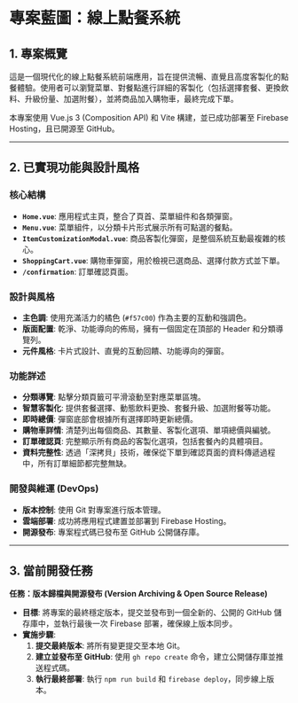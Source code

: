 # 專案藍圖：線上點餐系統

## 1. 專案概覽

這是一個現代化的線上點餐系統前端應用，旨在提供流暢、直覺且高度客製化的點餐體驗。使用者可以瀏覽菜單、對餐點進行詳細的客製化（包括選擇套餐、更換飲料、升級份量、加選附餐），並將商品加入購物車，最終完成下單。

本專案使用 Vue.js 3 (Composition API) 和 Vite 構建，並已成功部署至 Firebase Hosting，且已開源至 GitHub。

---

## 2. 已實現功能與設計風格

### 核心結構

-   **`Home.vue`**: 應用程式主頁，整合了頁首、菜單組件和各類彈窗。
-   **`Menu.vue`**: 菜單組件，以分類卡片形式展示所有可點選的餐點。
-   **`ItemCustomizationModal.vue`**: 商品客製化彈窗，是整個系統互動最複雜的核心。
-   **`ShoppingCart.vue`**: 購物車彈窗，用於檢視已選商品、選擇付款方式並下單。
-   **`/confirmation`**: 訂單確認頁面。

### 設計與風格

-   **主色調**: 使用充滿活力的橘色 (`#f57c00`) 作為主要的互動和強調色。
-   **版面配置**: 乾淨、功能導向的佈局，擁有一個固定在頂部的 Header 和分類導覽列。
-   **元件風格**: 卡片式設計、直覺的互動回饋、功能導向的彈窗。

### 功能詳述

- **分類導覽**: 點擊分類頁籤可平滑滾動至對應菜單區塊。
- **智慧客製化**: 提供套餐選擇、動態飲料更換、套餐升級、加選附餐等功能。
- **即時總價**: 彈窗底部會根據所有選擇即時更新總價。
- **購物車詳情**: 清楚列出每個商品、其數量、客製化選項、單項總價與編號。
- **訂單確認頁**: 完整顯示所有商品的客製化選項，包括套餐內的具體項目。
- **資料完整性**: 透過「深拷貝」技術，確保從下單到確認頁面的資料傳遞過程中，所有訂單細節都完整無缺。

### 開發與維運 (DevOps)

- **版本控制**: 使用 Git 對專案進行版本管理。
- **雲端部署**: 成功將應用程式建置並部署到 Firebase Hosting。
- **開源發布**: 專案程式碼已發布至 GitHub 公開儲存庫。

---

## 3. 當前開發任務

**任務：版本歸檔與開源發布 (Version Archiving & Open Source Release)**

-   **目標**: 將專案的最終穩定版本，提交並發布到一個全新的、公開的 GitHub 儲存庫中，並執行最後一次 Firebase 部署，確保線上版本同步。
-   **實施步驟**:
    1.  **提交最終版本**: 將所有變更提交至本地 Git。
    2.  **建立並發布至 GitHub**: 使用 `gh repo create` 命令，建立公開儲存庫並推送程式碼。
    3.  **執行最終部署**: 執行 `npm run build` 和 `firebase deploy`，同步線上版本。
